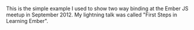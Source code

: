 This is the simple example I used to show two way binding at the Ember JS meetup in September 2012. My lightning talk was called "First Steps in Learning Ember".